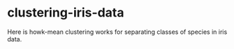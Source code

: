 # clustering-iris-data
Here is howk-mean clustering works for separating classes of species in iris data.
